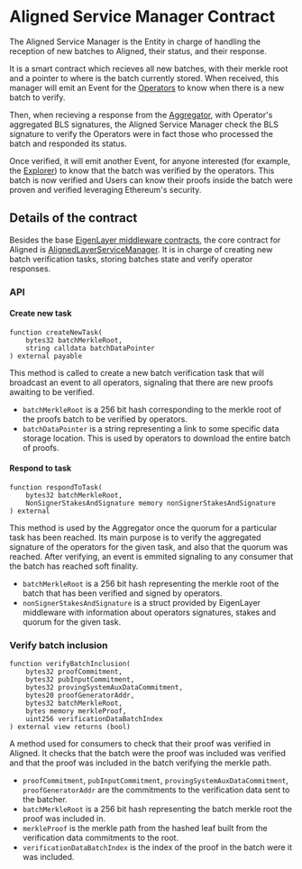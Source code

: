 # Aligned Service Manager Contract

The Aligned Service Manager is the Entity in charge of handling the reception of new batches to Aligned, their status, and their response.

It is a smart contract which recieves all new batches, with their merkle root and a pointer to where is the batch currently stored. When received, this manager will emit an Event for the [Operators](./operator.md) to know when there is a new batch to verify.

Then, when recieving a response from the [Aggregator](./aggregator.md), with Operator's aggregated BLS signatures, the Aligned Service Manager check the BLS signature to verify the Operators were in fact those who processed the batch and responded its status.

Once verified, it will emit another Event, for anyone interested (for example, the [Explorer](./explorer.md)) to know that the batch was verified by the operators. This batch is now verified and Users can know their proofs inside the batch were proven and verified leveraging Ethereum's security. 


## Details of the contract

Besides the base [EigenLayer middleware contracts](https://github.com/Layr-Labs/eigenlayer-middleware/tree/mainnet/src), the core contract for Aligned is [AlignedLayerServiceManager](../../contracts/src/core/AlignedLayerServiceManager.sol). It is in charge of creating new batch verification tasks, storing batches state and verify operator responses.

### API 

#### Create new task

```solidity
function createNewTask(
    bytes32 batchMerkleRoot,
    string calldata batchDataPointer
) external payable
```

This method is called to create a new batch verification task that will broadcast an event to all operators, signaling that there are new proofs awaiting to be verified.
* `batchMerkleRoot` is a 256 bit hash corresponding to the merkle root of the proofs batch to be verified by operators.
* `batchDataPointer` is a string representing a link to some specific data storage location. This is used by operators to download the entire batch of proofs.

#### Respond to task

```solidity
function respondToTask(
    bytes32 batchMerkleRoot,
    NonSignerStakesAndSignature memory nonSignerStakesAndSignature
) external
```

This method is used by the Aggregator once the quorum for a particular task has been reached. Its main purpose is to verify the aggregated signature of the operators for the given task, and also that the quorum was reached. After verifying, an event is emmited signaling to any consumer that the batch has reached soft finality. 
* `batchMerkleRoot` is a 256 bit hash representing the merkle root of the batch that has been verified and signed by operators.
* `nonSignerStakesAndSignature` is a struct provided by EigenLayer middleware with information about operators signatures, stakes and quorum for the given task. 

### Verify batch inclusion

```solidity
function verifyBatchInclusion(
    bytes32 proofCommitment,
    bytes32 pubInputCommitment,
    bytes32 provingSystemAuxDataCommitment,
    bytes20 proofGeneratorAddr,
    bytes32 batchMerkleRoot,
    bytes memory merkleProof,
    uint256 verificationDataBatchIndex
) external view returns (bool)
```

A method used for consumers to check that their proof was verified in Aligned. It checks that the batch were the proof was included was verified and that the proof was included in the batch verifying the merkle path.

* `proofCommitment`, `pubInputCommitment`, `provingSystemAuxDataCommitment`, `proofGeneratorAddr` are the commitments to the verification data sent to the batcher.
* `batchMerkleRoot` is a 256 bit hash representing the batch merkle root the proof was included in. 
* `merkleProof` is the merkle path from the hashed leaf built from the verification data commitments to the root.
* `verificationDataBatchIndex` is the index of the proof in the batch were it was included. 
  